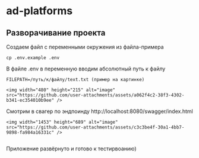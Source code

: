 # ad-platforms


## Разворачивание проекта

Создаем файл с переменными окружения из файла-примера

```
cp .env.example .env

```
В файле .env в переменную вводим абсолютный путь к файлу

````
FILEPATH=/путь/к/файлу/text.txt (пример на картинке)

<img width="480" height="215" alt="image" src="https://github.com/user-attachments/assets/a062f4c2-38f3-4302-b341-ec354010b9ee" />

````
Смотрим в свагер по эндпоинду http://localhost:8080/swagger/index.html

```
<img width="1453" height="689" alt="image" src="https://github.com/user-attachments/assets/c3c3be4f-30a1-4bb7-9898-fa984a16331c" />
 
```

 Приложение развёрнуто и готово к тестирвоанию)
